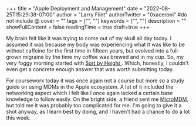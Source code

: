 +++
title = "Apple Deployment and Management"
date = "2022-08-25T15:29:38-07:00"
author = "Larry Flint"
authorTwitter = "0xaceroni" #do not include @
cover = ""
tags = ["", ""]
keywords = ["", ""]
description = ""
showFullContent = false
readingTime = true
draft=true
+++

My brain felt like it was trying to come out of my skull all day today. I assumed it was because my body was experiencing what it was like to be without caffeine for the first time in fifteen years, but evolved into a full-grown migraine by the time my coffee was brewed and in my cup. So, my very foggy morning started with [Sort by Height
](https://app.codesignal.com/arcade/intro/level-3/D6qmdBL2NYz49XHwM0). Which, honestly, I couldn't even get a concrete enough answer that was worth submitting today.

For coursework today it was once again not a course but more so a study guide on using MDMs in the Apple ecosystem. A lot of it included the networking aspect which I felt like I once again lacked a certain base knowledge to follow easily. On the bright side, a friend sent me [MicroMDM](https://micromdm.io/), but told me it was probably too complicated for me. I'm going to give it a shot anyway, as I learn best by doing, and I haven't had a chance to do a lot this week.
